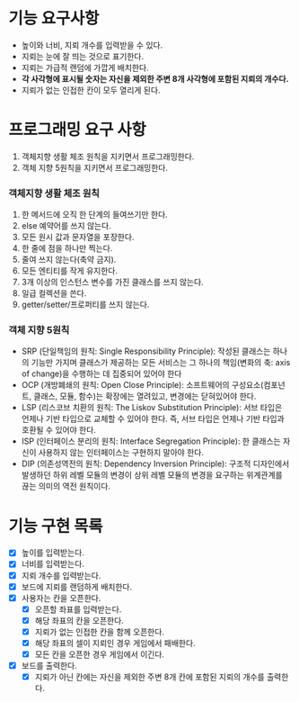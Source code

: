 # 기능 요구사항
- 높이와 너비, 지뢰 개수를 입력받을 수 있다. 
- 지뢰는 눈에 잘 띄는 것으로 표기한다. 
- 지뢰는 가급적 랜덤에 가깝게 배치한다.
- **각 사각형에 표시될 숫자는 자신을 제외한 주변 8개 사각형에 포함된 지뢰의 개수다.**
- 지뢰가 없는 인접한 칸이 모두 열리게 된다.

# 프로그래밍 요구 사항
1. 객체지향 생활 체조 원칙을 지키면서 프로그래밍한다.
2. 객체 지향 5원칙을 지키면서 프로그래밍한다.

### 객체지향 생활 체조 원칙

1. 한 메서드에 오직 한 단계의 들여쓰기만 한다. 
2. else 예약어를 쓰지 않는다. 
3. 모든 원시 값과 문자열을 포장한다. 
4. 한 줄에 점을 하나만 찍는다. 
5. 줄여 쓰지 않는다(축약 금지). 
6. 모든 엔티티를 작게 유지한다. 
7. 3개 이상의 인스턴스 변수를 가진 클래스를 쓰지 않는다. 
8. 일급 컬렉션을 쓴다. 
9. getter/setter/프로퍼티를 쓰지 않는다.

### 객체 지향 5원칙
- SRP (단일책임의 원칙: Single Responsibility Principle): 작성된 클래스는 하나의 기능만 가지며 클래스가 제공하는 모든 서비스는 그 하나의 책임(변화의 축: axis of change)을 수행하는 데 집중되어 있어야 한다
- OCP (개방폐쇄의 원칙: Open Close Principle): 소프트웨어의 구성요소(컴포넌트, 클래스, 모듈, 함수)는 확장에는 열려있고, 변경에는 닫혀있어야 한다.
- LSP (리스코브 치환의 원칙: The Liskov Substitution Principle): 서브 타입은 언제나 기반 타입으로 교체할 수 있어야 한다. 즉, 서브 타입은 언제나 기반 타입과 호환될 수 있어야 한다.
- ISP (인터페이스 분리의 원칙: Interface Segregation Principle): 한 클래스는 자신이 사용하지 않는 인터페이스는 구현하지 말아야 한다.
- DIP (의존성역전의 원칙: Dependency Inversion Principle): 구조적 디자인에서 발생하던 하위 레벨 모듈의 변경이 상위 레벨 모듈의 변경을 요구하는 위계관계를 끊는 의미의 역전 원칙이다.

# 기능 구현 목록
- [x] 높이를 입력받는다.
- [x] 너비를 입력받는다.
- [x] 지뢰 개수를 입력받는다.
- [x] 보드에 지뢰를 랜덤하게 배치한다.
- [x] 사용자는 칸을 오픈한다.
  - [x] 오픈할 좌표를 입력받는다.
  - [x] 해당 좌표의 칸을 오픈한다.
  - [x] 지뢰가 없는 인접한 칸을 함께 오픈한다.
  - [x] 해당 좌표의 셀이 지뢰인 경우 게임에서 패배한다.
  - [x] 모든 칸을 오픈한 경우 게임에서 이긴다.
- [x] 보드를 출력한다.
  - [x] 지뢰가 아닌 칸에는 자신을 제외한 주변 8개 칸에 포함된 지뢰의 개수를 출력한다.